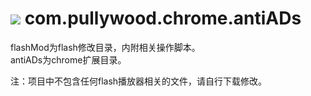 <a href="https://996.icu"><img src="https://img.shields.io/badge/link-996.icu-red.svg"></a>
com.pullywood.chrome.antiADs
============================
flashMod为flash修改目录，内附相关操作脚本。<br />
antiADs为chrome扩展目录。<br />

注：项目中不包含任何flash播放器相关的文件，请自行下载修改。
